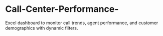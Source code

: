 # Call-Center-Performance-
Excel dashboard to monitor call trends, agent performance, and customer demographics with dynamic filters.
